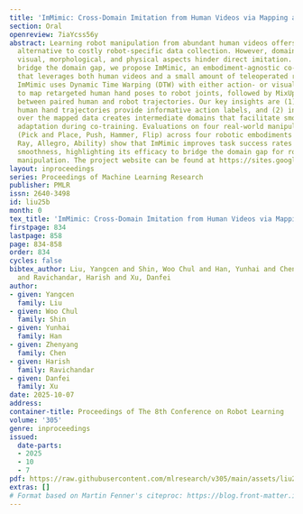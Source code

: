 ```yaml
---
title: 'ImMimic: Cross-Domain Imitation from Human Videos via Mapping and Interpolation'
section: Oral
openreview: 7iaYcss56y
abstract: Learning robot manipulation from abundant human videos offers a scalable
  alternative to costly robot-specific data collection. However, domain gaps across
  visual, morphological, and physical aspects hinder direct imitation. To effectively
  bridge the domain gap, we propose ImMimic, an embodiment-agnostic co-training framework
  that leverages both human videos and a small amount of teleoperated robot demonstrations.
  ImMimic uses Dynamic Time Warping (DTW) with either action- or visual-based mapping
  to map retargeted human hand poses to robot joints, followed by MixUp interpolation
  between paired human and robot trajectories. Our key insights are (1) retargeted
  human hand trajectories provide informative action labels, and (2) interpolation
  over the mapped data creates intermediate domains that facilitate smooth domain
  adaptation during co-training. Evaluations on four real-world manipulation tasks
  (Pick and Place, Push, Hammer, Flip) across four robotic embodiments (Robotiq, Fin
  Ray, Allegro, Ability) show that ImMimic improves task success rates and execution
  smoothness, highlighting its efficacy to bridge the domain gap for robust robot
  manipulation. The project website can be found at https://sites.google.com/view/immimic.
layout: inproceedings
series: Proceedings of Machine Learning Research
publisher: PMLR
issn: 2640-3498
id: liu25b
month: 0
tex_title: 'ImMimic: Cross-Domain Imitation from Human Videos via Mapping and Interpolation'
firstpage: 834
lastpage: 858
page: 834-858
order: 834
cycles: false
bibtex_author: Liu, Yangcen and Shin, Woo Chul and Han, Yunhai and Chen, Zhenyang
  and Ravichandar, Harish and Xu, Danfei
author:
- given: Yangcen
  family: Liu
- given: Woo Chul
  family: Shin
- given: Yunhai
  family: Han
- given: Zhenyang
  family: Chen
- given: Harish
  family: Ravichandar
- given: Danfei
  family: Xu
date: 2025-10-07
address:
container-title: Proceedings of The 8th Conference on Robot Learning
volume: '305'
genre: inproceedings
issued:
  date-parts:
  - 2025
  - 10
  - 7
pdf: https://raw.githubusercontent.com/mlresearch/v305/main/assets/liu25b/liu25b.pdf
extras: []
# Format based on Martin Fenner's citeproc: https://blog.front-matter.io/posts/citeproc-yaml-for-bibliographies/
---
```


